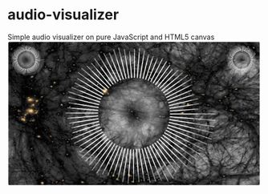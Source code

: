 # audio-visualizer
Simple audio visualizer on pure JavaScript and HTML5 canvas
![alt text](img/preview.png "Описание будет тут")
